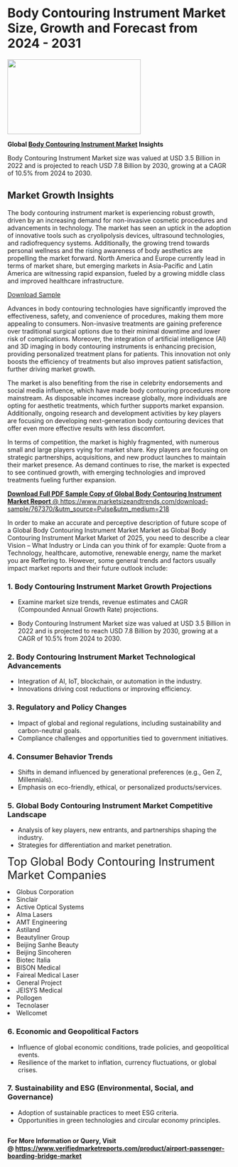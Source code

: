 <H1>Body Contouring Instrument Market Size, Growth and Forecast from 2024 - 2031</H1><img class="aligncenter size-medium wp-image-584254" src="https://thirdeyenews.in/wp-content/uploads/2024/09/Global-Market-Research-300x168.jpeg" alt="" width="300" height="168" /><p><strong>Global&nbsp;<a href="https://www.marketsizeandtrends.com/download-sample/767370/&amp;utm_source=Pulse&amp;utm_medium=218">Body Contouring Instrument Market</a> Insights</strong></p><p>Body Contouring Instrument Market size was valued at USD 3.5 Billion in 2022 and is projected to reach USD 7.8 Billion by 2030, growing at a CAGR of 10.5% from 2024 to 2030.</p><p><h2>Market Growth Insights</h2> <p>The body contouring instrument market is experiencing robust growth, driven by an increasing demand for non-invasive cosmetic procedures and advancements in technology. The market has seen an uptick in the adoption of innovative tools such as cryolipolysis devices, ultrasound technologies, and radiofrequency systems. Additionally, the growing trend towards personal wellness and the rising awareness of body aesthetics are propelling the market forward. North America and Europe currently lead in terms of market share, but emerging markets in Asia-Pacific and Latin America are witnessing rapid expansion, fueled by a growing middle class and improved healthcare infrastructure.</p> <p><a href="#">Download Sample</a></p> <p>Advances in body contouring technologies have significantly improved the effectiveness, safety, and convenience of procedures, making them more appealing to consumers. Non-invasive treatments are gaining preference over traditional surgical options due to their minimal downtime and lower risk of complications. Moreover, the integration of artificial intelligence (AI) and 3D imaging in body contouring instruments is enhancing precision, providing personalized treatment plans for patients. This innovation not only boosts the efficiency of treatments but also improves patient satisfaction, further driving market growth.</p> <p>The market is also benefiting from the rise in celebrity endorsements and social media influence, which have made body contouring procedures more mainstream. As disposable incomes increase globally, more individuals are opting for aesthetic treatments, which further supports market expansion. Additionally, ongoing research and development activities by key players are focusing on developing next-generation body contouring devices that offer even more effective results with less discomfort.</p> <p>In terms of competition, the market is highly fragmented, with numerous small and large players vying for market share. Key players are focusing on strategic partnerships, acquisitions, and new product launches to maintain their market presence. As demand continues to rise, the market is expected to see continued growth, with emerging technologies and improved treatments fueling further expansion.</p> <p><a href="#"></p><p><span class=""><strong>Download Full PDF Sample Copy of Global Body Contouring Instrument Market Report</strong> @ <a href="https://www.marketsizeandtrends.com/download-sample/767370/&amp;utm_source=Pulse&amp;utm_medium=218" target="_blank">https://www.marketsizeandtrends.com/download-sample/767370/&amp;utm_source=Pulse&amp;utm_medium=218</a></span></p><p>In order to make an accurate and perceptive description of future scope of a Global&nbsp;Body Contouring Instrument Market Market as Global&nbsp;Body Contouring Instrument Market Market of 2025, you need to describe a clear Vision &ndash; What Industry or Linda can you think of for example: Quote from a Technology, healthcare, automotive, renewable energy, name the market you are Reffering to. However, some general trends and factors usually impact market reports and their future outlook include:</p><h3>1.&nbsp;<strong>Body Contouring Instrument Market Growth Projections</strong></h3><ul><li>Examine market size trends, revenue estimates and CAGR (Compounded Annual Growth Rate) projections.</li><li><p>Body Contouring Instrument Market size was valued at USD 3.5 Billion in 2022 and is projected to reach USD 7.8 Billion by 2030, growing at a CAGR of 10.5% from 2024 to 2030.</p></li></ul><h3>2.&nbsp;<strong>Body Contouring Instrument Market Technological Advancements</strong></h3><ul><li>Integration of AI, IoT, blockchain, or automation in the industry.</li><li>Innovations driving cost reductions or improving efficiency.</li></ul><h3>3.&nbsp;<strong>Regulatory and Policy Changes</strong></h3><ul><li>Impact of global and regional regulations, including sustainability and carbon-neutral goals.</li><li>Compliance challenges and opportunities tied to government initiatives.</li></ul><h3>4.&nbsp;<strong>Consumer Behavior Trends</strong></h3><ul><li>Shifts in demand influenced by generational preferences (e.g., Gen Z, Millennials).</li><li>Emphasis on eco-friendly, ethical, or personalized products/services.</li></ul><h3>5.&nbsp;<strong>Global Body Contouring Instrument Market Competitive Landscape</strong></h3><ul><li>Analysis of key players, new entrants, and partnerships shaping the industry.</li><li>Strategies for differentiation and market penetration.</li></ul><p data-pm-slice="1 1 []"><span style="color: inherit; font-family: inherit; font-size: 25px;">Top Global Body Contouring Instrument Market Companies</span></p><div class="" data-test-id=""><p><li>Globus Corporation</li><li> Sinclair</li><li> Active Optical Systems</li><li> Alma Lasers</li><li> AMT Engineering</li><li> Astiland</li><li> Beautyliner Group</li><li> Beijing Sanhe Beauty</li><li> Beijing Sincoheren</li><li> Biotec Italia</li><li> BISON Medical</li><li> Faireal Medical Laser</li><li> General Project</li><li> JEISYS Medical</li><li> Pollogen</li><li> Tecnolaser</li><li> Wellcomet</li></p></div><h3>6.&nbsp;<strong>Economic and Geopolitical Factors</strong></h3><ul><li>Influence of global economic conditions, trade policies, and geopolitical events.</li><li>Resilience of the market to inflation, currency fluctuations, or global crises.</li></ul><h3>7.&nbsp;<strong>Sustainability and ESG (Environmental, Social, and Governance)</strong></h3><ul><li>Adoption of sustainable practices to meet ESG criteria.</li><li>Opportunities in green technologies and circular economy principles.</li></ul><h2><strong style="font-size: 14px;">For More Information or Query, Visit @&nbsp;</strong><a style="background-color: #ffffff; font-size: 14px;" href="https://www.marketsizeandtrends.com/report/body-contouring-instrument-market/" target="_blank">https://www.verifiedmarketreports.com/product/airport-passenger-boarding-bridge-market</a></h2>
